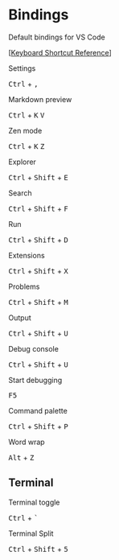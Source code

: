 # Bindings

Default bindings for VS Code

[[Keyboard Shortcut Reference](https://code.visualstudio.com/shortcuts/keyboard-shortcuts-windows.pdf)]

Settings

<kbd>Ctrl</kbd> + <kbd>,</kbd>

Markdown preview

<kbd>Ctrl</kbd> + <kbd>K</kbd> <kbd>V</kbd>

Zen mode

<kbd>Ctrl</kbd> + <kbd>K</kbd> <kbd>Z</kbd>

Explorer

<kbd>Ctrl</kbd> + <kbd>Shift</kbd> + <kbd>E</kbd>

Search

<kbd>Ctrl</kbd> + <kbd>Shift</kbd> + <kbd>F</kbd>

Run

<kbd>Ctrl</kbd> + <kbd>Shift</kbd> + <kbd>D</kbd>

Extensions

<kbd>Ctrl</kbd> + <kbd>Shift</kbd> + <kbd>X</kbd>

Problems

<kbd>Ctrl</kbd> + <kbd>Shift</kbd> + <kbd>M</kbd>

Output

<kbd>Ctrl</kbd> + <kbd>Shift</kbd> + <kbd>U</kbd>

Debug console

<kbd>Ctrl</kbd> + <kbd>Shift</kbd> + <kbd>U</kbd>

Start debugging

<kbd>F5</kbd>

Command palette

<kbd>Ctrl</kbd> + <kbd>Shift</kbd> + <kbd>P</kbd>

Word wrap

<kbd>Alt</kbd> + <kbd>Z</kbd>

## Terminal

Terminal toggle

<kbd>Ctrl</kbd> + <kbd>`</kbd>

Terminal Split

<kbd>Ctrl</kbd> + <kbd>Shift</kbd> + <kbd>5</kbd>

